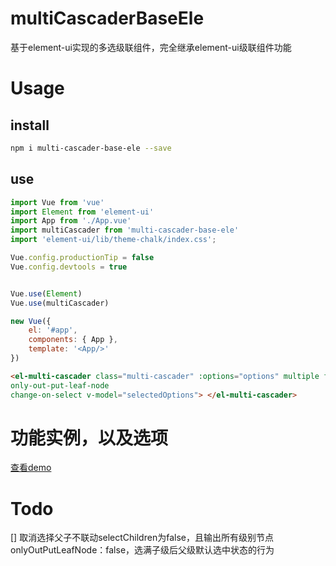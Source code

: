 # multiCascaderBaseEle
基于element-ui实现的多选级联组件，完全继承element-ui级联组件功能

# Usage
## install
``` bash
npm i multi-cascader-base-ele --save
```
## use
``` js
import Vue from 'vue'
import Element from 'element-ui'
import App from './App.vue'
import multiCascader from 'multi-cascader-base-ele'
import 'element-ui/lib/theme-chalk/index.css';

Vue.config.productionTip = false
Vue.config.devtools = true


Vue.use(Element)
Vue.use(multiCascader)

new Vue({
    el: '#app',
    components: { App },
    template: '<App/>'
})
```

``` html
<el-multi-cascader class="multi-cascader" :options="options" multiple filterable select-children clearable collapse-tags
only-out-put-leaf-node
change-on-select v-model="selectedOptions"> </el-multi-cascader>
```
# 功能实例，以及选项
[查看demo](https://zhenyucheng.github.io/multiCascaderBaseEle/dist/index.html)

# Todo
[] 取消选择父子不联动selectChildren为false，且输出所有级别节点onlyOutPutLeafNode：false，选满子级后父级默认选中状态的行为
